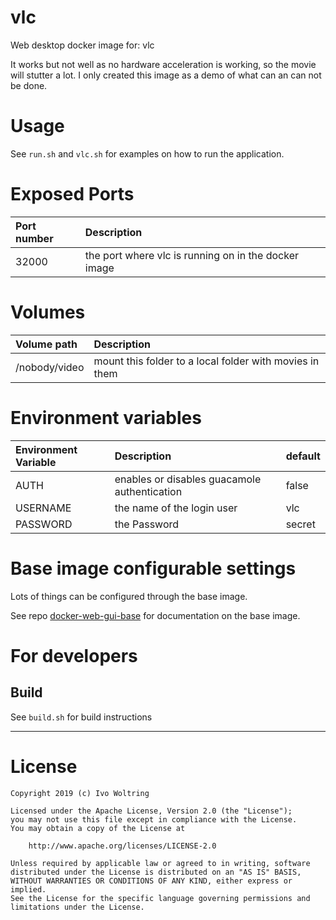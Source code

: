 # vlc

Web desktop docker image for: vlc

It works but not well as no hardware acceleration is working, so the movie will stutter a lot.
I only created this image as a demo of what can an can not be done.

# Usage

See `run.sh` and `vlc.sh` for examples on how to run the application.

# Exposed Ports

| Port number          | Description                                             |
| :--------------------| :-------------------------------------------------------|
| 32000 | the port where vlc is running on in the docker image |

# Volumes

| Volume path          | Description                                             |
| :--------------------| :-------------------------------------------------------|
| /nobody/video | mount this folder to a local folder with movies in them |

# Environment variables

| Environment Variable | Description                                             | default          | 
| :--------------------| :-------------------------------------------------------|:-----------------|
| AUTH                 | enables or disables guacamole authentication            | false            |
| USERNAME             | the name of the login user                              | vlc              |
| PASSWORD             | the Password                                            | secret           |

# Base image configurable settings

Lots of things can be configured through the base image.

See repo [docker-web-gui-base](https://github.com/IvoNet/docker-web-gui-base/blob/master/README.md)
for documentation on the base image.

# For developers

## Build

See `build.sh` for build instructions

---
# License

    Copyright 2019 (c) Ivo Woltring

    Licensed under the Apache License, Version 2.0 (the "License");
    you may not use this file except in compliance with the License.
    You may obtain a copy of the License at

        http://www.apache.org/licenses/LICENSE-2.0

    Unless required by applicable law or agreed to in writing, software
    distributed under the License is distributed on an "AS IS" BASIS,
    WITHOUT WARRANTIES OR CONDITIONS OF ANY KIND, either express or implied.
    See the License for the specific language governing permissions and
    limitations under the License.

